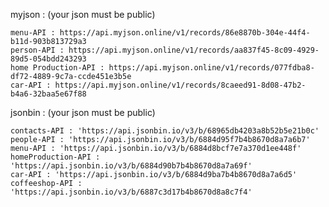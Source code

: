myjson : (your json must be public)

    menu-API : https://api.myjson.online/v1/records/86e8870b-304e-44f4-b11d-903b813729a3
    person-API : https://api.myjson.online/v1/records/aa837f45-8c09-4929-89d5-054bdd243293
    home Production-API : https://api.myjson.online/v1/records/077fdba8-df72-4889-9c7a-ccde451e3b5e
    car-API : https://api.myjson.online/v1/records/8caeed91-8d08-47b2-b4a6-32baa5e67f88

jsonbin : (your json must be public)

    contacts-API : 'https://api.jsonbin.io/v3/b/68965db4203a8b52b5e21b0c'
    people-API : 'https://api.jsonbin.io/v3/b/6884d95f7b4b8670d8a7a6b7'
    menu-API : 'https://api.jsonbin.io/v3/b/6884d8bcf7e7a370d1ee448f'
    homeProduction-API : 'https://api.jsonbin.io/v3/b/6884d90b7b4b8670d8a7a69f'
    car-API : 'https://api.jsonbin.io/v3/b/6884d9ba7b4b8670d8a7a6d5'
    coffeeshop-API : 'https://api.jsonbin.io/v3/b/6887c3d17b4b8670d8a8c7f4'

